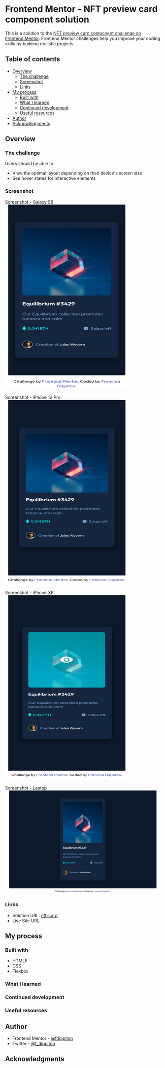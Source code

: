 # Frontend Mentor - NFT preview card component solution

This is a solution to the [NFT preview card component challenge on Frontend Mentor](https://www.frontendmentor.io/challenges/nft-preview-card-component-SbdUL_w0U). Frontend Mentor challenges help you improve your coding skills by building realistic projects.

## Table of contents

- [Overview](#overview)
  - [The challenge](#the-challenge)
  - [Screenshot](#screenshot)
  - [Links](#links)
- [My process](#my-process)
  - [Built with](#built-with)
  - [What I learned](#what-i-learned)
  - [Continued development](#continued-development)
  - [Useful resources](#useful-resources)
- [Author](#author)
- [Acknowledgments](#acknowledgments)

## Overview

### The challenge

Users should be able to:

- View the optimal layout depending on their device's screen size
- See hover states for interactive elements

### Screenshot

Screenshot - Galaxy S8
<br/>
<img src="./Screenshots/Frontend_mentor_nft-card(Galaxy S8).png" width="400" height="600">

Screenshot - iPhone 12 Pro
<br/>
<img src="./Screenshots/Frontend_mentor_nft-card(iPhone 12 Pro).png" width="400" height="600">

Screenshot - iPhone XR
<br/>
<img src="./Screenshots/Frontend_mentor_nft-card(iPhone XR).png" width="400" height="600">

Screenshot - Laptop
![](<./Screenshots/Frontend_mentor_nft-card(Laptop).png>)

### Links

- Solution URL: [nft-card](https://github.com/fdippiton/nft-card)
- Live Site URL: []()

## My process

### Built with

- HTML5
- CSS
- Flexbox

### What I learned

### Continued development

### Useful resources

## Author

- Frontend Mentor - [@fdippiton](https://www.frontendmentor.io/profile/fdippiton)
- Twitter - [@f_dippiton](https://www.twitter.com/f_dippiton)

## Acknowledgments
